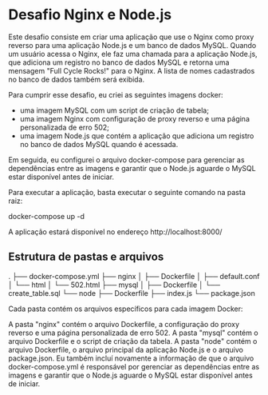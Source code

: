 # Desafio Nginx e Node.js

Este desafio consiste em criar uma aplicação que use o Nginx como proxy reverso para uma aplicação Node.js e um banco de dados MySQL. Quando um usuário acessa o Nginx, ele faz uma chamada para a aplicação Node.js, que adiciona um registro no banco de dados MySQL e retorna uma mensagem "Full Cycle Rocks!" para o Nginx. A lista de nomes cadastrados no banco de dados também será exibida.

Para cumprir esse desafio, eu criei as seguintes imagens docker: 
- uma imagem MySQL com um script de criação de tabela;
- uma imagem Nginx com configuração de proxy reverso e uma página personalizada de erro 502;
- uma imagem Node.js que contém a aplicação que adiciona um registro no banco de dados MySQL quando é acessada.

Em seguida, eu configurei o arquivo docker-compose para gerenciar as dependências entre as imagens e garantir que o Node.js aguarde o MySQL estar disponível antes de iniciar.

Para executar a aplicação, basta executar o seguinte comando na pasta raiz:

docker-compose up -d

A aplicação estará disponível no endereço http://localhost:8000/

## Estrutura de pastas e arquivos
.
├── docker-compose.yml
├── nginx
│   ├── Dockerfile
│   ├── default.conf
│   └── html
│       └── 502.html
├── mysql
│   ├── Dockerfile
│   └── create_table.sql
└── node
    ├── Dockerfile
    ├── index.js
    └── package.json

Cada pasta contém os arquivos específicos para cada imagem Docker:

A pasta "nginx" contém o arquivo Dockerfile, a configuração do proxy reverso e uma página personalizada de erro 502.
A pasta "mysql" contém o arquivo Dockerfile e o script de criação da tabela.
A pasta "node" contém o arquivo Dockerfile, o arquivo principal da aplicação Node.js e o arquivo package.json.
Eu também incluí novamente a informação de que o arquivo docker-compose.yml é responsável por gerenciar as dependências entre as imagens e garantir que o Node.js aguarde o MySQL estar disponível antes de iniciar.
